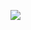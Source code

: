 <a href="https://codecr4cker.github.io/cr4cker-labs/"><img src="https://github.com/CodeCr4cker/cr4cker-labs/blob/main/Img/img.png">
</a>
